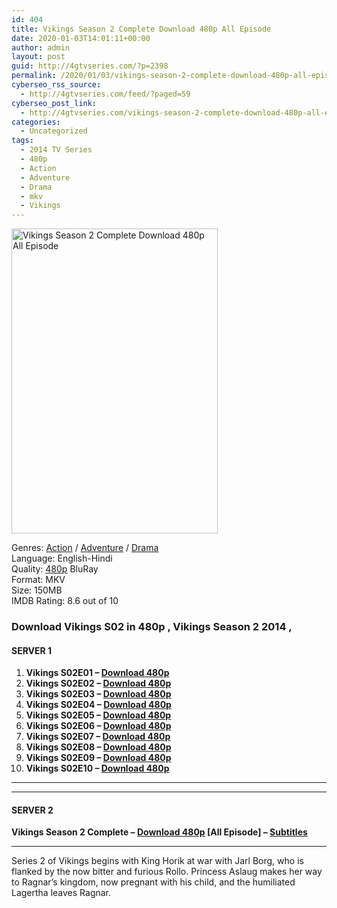 ```yaml
---
id: 404
title: Vikings Season 2 Complete Download 480p All Episode
date: 2020-01-03T14:01:11+00:00
author: admin
layout: post
guid: http://4gtvseries.com/?p=2398
permalink: /2020/01/03/vikings-season-2-complete-download-480p-all-episode/
cyberseo_rss_source:
  - http://4gtvseries.com/feed/?paged=59
cyberseo_post_link:
  - http://4gtvseries.com/vikings-season-2-complete-download-480p-all-episode/
categories:
  - Uncategorized
tags:
  - 2014 TV Series
  - 480p
  - Action
  - Adventure
  - Drama
  - mkv
  - Vikings
---
```

<img loading="lazy" class="aligncenter" src="https://4.bp.blogspot.com/-4NR60YAlmvs/Xg9InBtmOaI/AAAAAAAAAyE/_E4KVSP9OpMI7lWLcl_1CNJSIow3rz_uACK4BGAYYCw/s1600/Vikings%2BSeason%2B2.jpg" alt="Vikings Season 2 Complete Download 480p All Episode" width="330" height="488" />

Genres: <a href="http://4gtvseries.com/tag/action/" data-wpel-link="internal">Action</a> / <a href="http://4gtvseries.com/tag/adventure/" data-wpel-link="internal">Adventure</a> / <a href="http://4gtvseries.com/tag/drama/" data-wpel-link="internal">Drama</a>  
Language: English-Hindi  
Quality:&nbsp;<a href="http://4gtvseries.com/tag/480p/" data-wpel-link="internal">480p</a> BluRay  
Format: MKV  
Size: 150MB  
IMDB Rating: 8.6 out of 10

### **Download Vikings S02 in 480p , Vikings Season 2 2014 ,&nbsp;**

#### <span><strong>SERVER 1</strong></span>

  1. **Vikings S02E01 – <a href="http://slink.dl480p.xyz/RFksOsC0" data-wpel-link="external" target="_blank" rel="nofollow external noopener noreferrer" class="wpel-icon-left"><i class="wpel-icon fa fa-download" aria-hidden="true"></i>Download 480p</a>**
  2. **Vikings S02E02 – <a href="http://slink.dl480p.xyz/TR1HxM" data-wpel-link="external" target="_blank" rel="nofollow external noopener noreferrer" class="wpel-icon-left"><i class="wpel-icon fa fa-download" aria-hidden="true"></i>Download 480p</a>**
  3. **Vikings S02E03 – <a href="http://slink.dl480p.xyz/uQrjA" data-wpel-link="external" target="_blank" rel="nofollow external noopener noreferrer" class="wpel-icon-left"><i class="wpel-icon fa fa-download" aria-hidden="true"></i>Download 480p</a>**
  4. **Vikings S02E04 – <a href="http://slink.dl480p.xyz/kfeSk" data-wpel-link="external" target="_blank" rel="nofollow external noopener noreferrer" class="wpel-icon-left"><i class="wpel-icon fa fa-download" aria-hidden="true"></i>Download 480p</a>**
  5. **Vikings S02E05 – <a href="http://slink.dl480p.xyz/MPOp" data-wpel-link="external" target="_blank" rel="nofollow external noopener noreferrer" class="wpel-icon-left"><i class="wpel-icon fa fa-download" aria-hidden="true"></i>Download 480p</a>**
  6. **Vikings S02E06 – <a href="http://slink.dl480p.xyz/BsW9SXu" data-wpel-link="external" target="_blank" rel="nofollow external noopener noreferrer" class="wpel-icon-left"><i class="wpel-icon fa fa-download" aria-hidden="true"></i>Download 480p</a>**
  7. **Vikings S02E07 – <a href="http://slink.dl480p.xyz/q3zp" data-wpel-link="external" target="_blank" rel="nofollow external noopener noreferrer" class="wpel-icon-left"><i class="wpel-icon fa fa-download" aria-hidden="true"></i>Download 480p</a>**
  8. **Vikings S02E08 – <a href="http://slink.dl480p.xyz/NvaW" data-wpel-link="external" target="_blank" rel="nofollow external noopener noreferrer" class="wpel-icon-left"><i class="wpel-icon fa fa-download" aria-hidden="true"></i>Download 480p</a>**
  9. **Vikings S02E09 – <a href="http://slink.dl480p.xyz/uOQSi1R" data-wpel-link="external" target="_blank" rel="nofollow external noopener noreferrer" class="wpel-icon-left"><i class="wpel-icon fa fa-download" aria-hidden="true"></i>Download 480p</a>**
 10. **Vikings S02E10 – <a href="http://slink.dl480p.xyz/AO3xVG" data-wpel-link="external" target="_blank" rel="nofollow external noopener noreferrer" class="wpel-icon-left"><i class="wpel-icon fa fa-download" aria-hidden="true"></i>Download 480p</a>**

* * *

* * *

#### <span><strong>SERVER 2</strong></span>

**Vikings Season 2 Complete – <a href="http://dl480p.xyz/3146/" data-wpel-link="external" target="_blank" rel="nofollow external noopener noreferrer" class="wpel-icon-left"><i class="wpel-icon fa fa-download" aria-hidden="true"></i>Download 480p</a> [All Episode] – <a href="https://subscene.com/subtitles/vikings-second-season" data-wpel-link="external" target="_blank" rel="nofollow external noopener noreferrer" class="wpel-icon-left"><i class="wpel-icon fa fa-download" aria-hidden="true"></i>Subtitles</a>**

* * *

Series 2 of Vikings begins with King Horik at war with Jarl Borg, who is flanked by the now bitter and furious Rollo. Princess Aslaug makes her way to Ragnar’s kingdom, now pregnant with his child, and the humiliated Lagertha leaves Ragnar.

<div align="center">
</div>